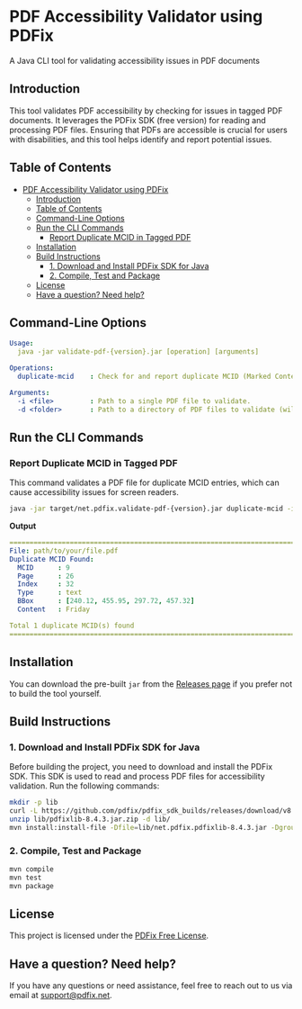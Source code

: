 # PDF Accessibility Validator using PDFix
A Java CLI tool for validating accessibility issues in PDF documents

## Introduction
This tool validates PDF accessibility by checking for issues in tagged PDF documents. It leverages the PDFix SDK (free version) for reading and processing PDF files. Ensuring that PDFs are accessible is crucial for users with disabilities, and this tool helps identify and report potential issues.

## Table of Contents
- [PDF Accessibility Validator using PDFix](#pdf-accessibility-validator-using-pdfix)
  - [Introduction](#introduction)
  - [Table of Contents](#table-of-contents)
  - [Command-Line Options](#command-line-options)
  - [Run the CLI Commands](#run-the-cli-commands)
    - [Report Duplicate MCID in Tagged PDF](#report-duplicate-mcid-in-tagged-pdf)
  - [Installation](#installation)
  - [Build Instructions](#build-instructions)
    - [1. Download and Install PDFix SDK for Java](#1-download-and-install-pdfix-sdk-for-java)
    - [2. Compile, Test and Package](#2-compile-test-and-package)
  - [License](#license)
  - [Have a question? Need help?](#have-a-question-need-help)


## Command-Line Options
```yml
Usage:
  java -jar validate-pdf-{version}.jar [operation] [arguments]

Operations:
  duplicate-mcid    : Check for and report duplicate MCID (Marked Content Identifier) entries in a tagged PDF.

Arguments:
  -i <file>         : Path to a single PDF file to validate.
  -d <folder>       : Path to a directory of PDF files to validate (will process all PDFs in the folder).
```

## Run the CLI Commands

### Report Duplicate MCID in Tagged PDF
This command validates a PDF file for duplicate MCID entries, which can cause accessibility issues for screen readers.

```bash
java -jar target/net.pdfix.validate-pdf-{version}.jar duplicate-mcid -i "path/to/your/file.pdf"
```

**Output**
```yaml
===============================================================================
File: path/to/your/file.pdf
Duplicate MCID Found:
  MCID      : 9
  Page      : 26
  Index     : 32
  Type      : text
  BBox      : [240.12, 455.95, 297.72, 457.32]
  Content   : Friday

Total 1 duplicate MCID(s) found  
===============================================================================
```

## Installation
You can download the pre-built `jar` from the [Releases page](https://github.com/pdfix/action-validate-pdf-pdfix-java/releases) if you prefer not to build the tool yourself.

## Build Instructions

### 1. Download and Install PDFix SDK for Java
Before building the project, you need to download and install the PDFix SDK. This SDK is used to read and process PDF files for accessibility validation. Run the following commands:

```bash
mkdir -p lib
curl -L https://github.com/pdfix/pdfix_sdk_builds/releases/download/v8.4.3/java8-net.pdfix.pdfixlib-8.4.3.jar.zip -o lib/pdfixlib-8.4.3.jar.zip
unzip lib/pdfixlib-8.4.3.jar.zip -d lib/
mvn install:install-file -Dfile=lib/net.pdfix.pdfixlib-8.4.3.jar -DgroupId=net.pdfix -DartifactId=net.pdfix.pdfixlib -Dversion=8.4.3 -Dpackaging=jar
```

### 2. Compile, Test and Package
```bash
mvn compile
mvn test
mvn package
```

## License
This project is licensed under the [PDFix Free License](https://pdfix.net/terms/).

## Have a question? Need help?
If you have any questions or need assistance, feel free to reach out to us via email at [support@pdfix.net](mailto:support@pdfix.net).